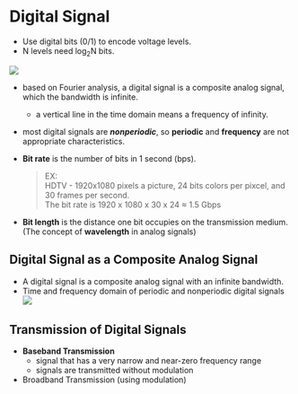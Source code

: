 # Digital Signal
- Use digital bits (0/1) to encode voltage levels.
- N levels need log<sub>2</sub>N bits.

![](fig/digital-signal.png)

- based on Fourier analysis, a digital signal is a composite analog signal, which the bandwidth is infinite.
  - a vertical line in the time domain means a frequency of infinity.
- most digital signals are ___nonperiodic___, so __periodic__ and __frequency__ are not appropriate characteristics.
- __Bit rate__ is the number of bits in 1 second (bps).
  > EX: <br>
  > HDTV - 1920x1080 pixels a picture, 24 bits colors per pixcel, and 30 frames per second. <br>
  > The bit rate is 1920 x 1080 x 30 x 24 &asymp; 1.5 Gbps
  
- __Bit length__ is the distance one bit occupies on the transmission medium. (The concept of __wavelength__ in analog signals)

## Digital Signal as a Composite Analog Signal
- A digital signal is a composite analog signal with an infinite bandwidth.
- Time and frequency domain of periodic and nonperiodic digital signals
![](fig/digital-signal-2.png)

## Transmission of Digital Signals
- __Baseband Transmission__
  - signal that has a very narrow and near-zero frequency range
  - signals are transmitted without modulation
- Broadband Transmission (using modulation)

